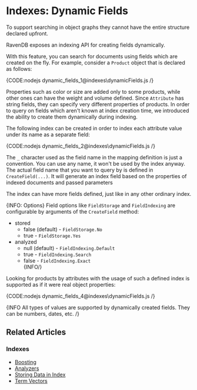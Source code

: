 # Indexes: Dynamic Fields

To support searching in object graphs they cannot have the entire structure declared upfront. 

RavenDB exposes an indexing API for creating fields dynamically.

With this feature, you can search for documents using fields which are created on the fly. For example, consider a `Product` object that is declared as follows:

{CODE:nodejs dynamic_fields_1@indexes\dynamicFields.js /}

Properties such as color or size are added only to some products, while other ones can have the weight and volume defined. Since `Attribute` has string fields, they can specify very different properties of products.
In order to query on fields which aren't known at index creation time, we introduced the ability to create them dynamically during indexing.

The following index can be created in order to index each attribute value under its name as a separate field:

{CODE:nodejs dynamic_fields_2@indexes\dynamicFields.js /}

The `_` character used as the field name in the mapping definition is just a convention. You can use any name, it won't be used by the index anyway. The actual field name
that you want to query by is defined in `CreateField(...)`. It will generate an index field based on the properties of indexed documents and passed parameters 

The index can have more fields defined, just like in any other ordinary index.

{INFO: Options}
Field options like `FieldStorage` and `FieldIndexing` are configurable by arguments of the `CreateField` method:   

  * stored   
    * false (default) - `FieldStorage.No`   
    * true - `FieldStorage.Yes`   
  * analyzed   
    * null (default) - `FieldIndexing.Default`   
    * true - `FieldIndexing.Search`   
    * false - `FieldIndexing.Exact`  
{INFO/}

Looking for products by attributes with the usage of such a defined index is supported as if it were real object properties:

{CODE:nodejs dynamic_fields_4@indexes\dynamicFields.js /}

{INFO All types of values are supported by dynamically created fields. They can be numbers, dates, etc. /}

## Related Articles

### Indexes

- [Boosting](../indexes/boosting)
- [Analyzers](../indexes/using-analyzers)
- [Storing Data in Index](../indexes/storing-data-in-index)
- [Term Vectors](../indexes/using-term-vectors)
